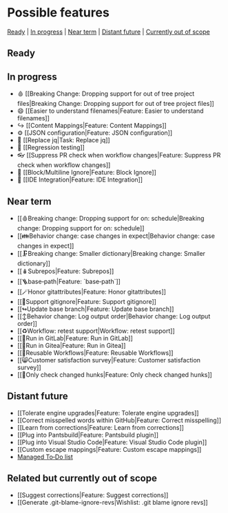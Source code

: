 # Possible features

[Ready](#ready) | [In progress](#in-progress) | [Near term](#near-term) | [Distant future](#distant-future) | [Currently out of scope](#related-but-currently-out-of-scope)

## Ready

## In progress

- 🩸 [[Breaking Change: Dropping support for out of tree project files|Breaking Change: Dropping support for out of tree project files]]
- 😄 [[Easier to understand filenames|Feature: Easier to understand filenames]]
- ↪️ [[Content Mappings|Feature: Content Mappings]]
- ⚙️ [[JSON configuration|Feature: JSON configuration]]
- 🔧 [[Replace jq|Task: Replace jq]]
- 🧪 [[Regression testing]]
- 👓 [[Suppress PR check when workflow changes|Feature: Suppress PR check when workflow changes]]
- 🧱 [[Block/Multiline Ignore|Feature: Block Ignore]]
- 🌉 [[IDE Integration|Feature: IDE Integration]]

## Near term

- [[🩸Breaking change: Dropping support for on: schedule|Breaking change: Dropping support for on: schedule]]
- [[👪Behavior change: case changes in expect|Behavior change: case changes in expect]]
- [[🗜️Breaking change: Smaller dictionary|Breaking change: Smaller dictionary]]
- [[🪆Subrepos|Feature: Subrepos]]
- [[🪜base‐path|Feature: \`base‐path\`]]
- [[🪄Honor gitattributes|Feature: Honor gitattributes]]
- [[🙈Support gitignore|Feature: Support gitignore]]
- [[↬Update base branch|Feature: Update base branch]]
- [[↕️Behavior change: Log output order|Behavior change: Log output order]]
- [[♻️Workflow: retest support|Workflow: retest support]]
- [[🏃Run in GitLab|Feature: Run in GitLab]]
- [[🏃Run in Gitea|Feature: Run in Gitea]]
- [[📄Reusable Workflows|Feature: Reusable Workflows]]
- [[😸Customer satisfaction survey|Feature: Customer satisfaction survey]]
- [[🍪Only check changed hunks|Feature: Only check changed hunks]]

## Distant future

- [[Tolerate engine upgrades|Feature: Tolerate engine upgrades]]
- [[Correct misspelled words within GitHub|Feature: Correct misspelling]]
- [[Learn from corrections|Feature: Learn from corrections]]
- [[Plug into Pantsbuild|Feature: Pantsbuild plugin]]
- [[Plug into Visual Studio Code|Feature: Visual Studio Code plugin]]
- [[Custom escape mappings|Feature: Custom escape mappings]]
- [Managed To‐Do list](https://github.com/check-spelling/check-spelling/wiki/Feature:-Managed-To%E2%80%90Do-list)

## Related but currently out of scope

- [[Suggest corrections|Feature: Suggest corrections]]
- [[Generate .git-blame-ignore-revs|Wishlist: .git blame ignore revs]]
